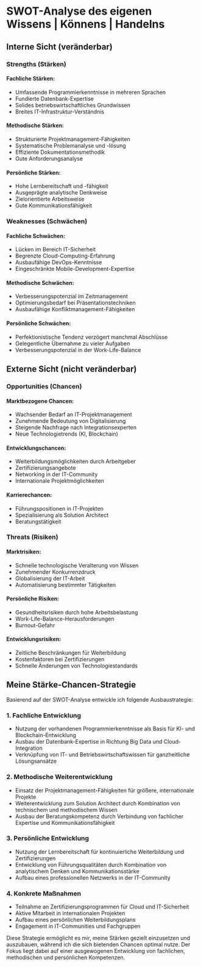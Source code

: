# SWOT-Analyse des eigenen Wissens | Könnens | Handelns

## Interne Sicht (veränderbar)

### Strengths (Stärken)

#### Fachliche Stärken:
- Umfassende Programmierkenntnisse in mehreren Sprachen
- Fundierte Datenbank-Expertise
- Solides betriebswirtschaftliches Grundwissen
- Breites IT-Infrastruktur-Verständnis

#### Methodische Stärken:
- Strukturierte Projektmanagement-Fähigkeiten
- Systematische Problemanalyse und -lösung
- Effiziente Dokumentationsmethodik
- Gute Anforderungsanalyse

#### Persönliche Stärken:
- Hohe Lernbereitschaft und -fähigkeit
- Ausgeprägte analytische Denkweise
- Zielorientierte Arbeitsweise
- Gute Kommunikationsfähigkeit

### Weaknesses (Schwächen)

#### Fachliche Schwächen:
- Lücken im Bereich IT-Sicherheit
- Begrenzte Cloud-Computing-Erfahrung
- Ausbaufähige DevOps-Kenntnisse
- Eingeschränkte Mobile-Development-Expertise

#### Methodische Schwächen:
- Verbesserungspotenzial im Zeitmanagement
- Optimierungsbedarf bei Präsentationstechniken
- Ausbaufähige Konfliktmanagement-Fähigkeiten

#### Persönliche Schwächen:
- Perfektionistische Tendenz verzögert manchmal Abschlüsse
- Gelegentliche Übernahme zu vieler Aufgaben
- Verbesserungspotenzial in der Work-Life-Balance

## Externe Sicht (nicht veränderbar)

### Opportunities (Chancen)

#### Marktbezogene Chancen:
- Wachsender Bedarf an IT-Projektmanagement
- Zunehmende Bedeutung von Digitalisierung
- Steigende Nachfrage nach Integrationsexperten
- Neue Technologietrends (KI, Blockchain)

#### Entwicklungschancen:
- Weiterbildungsmöglichkeiten durch Arbeitgeber
- Zertifizierungsangebote
- Networking in der IT-Community
- Internationale Projektmöglichkeiten

#### Karrierechancen:
- Führungspositionen in IT-Projekten
- Spezialisierung als Solution Architect
- Beratungstätigkeit

### Threats (Risiken)

#### Marktrisiken:
- Schnelle technologische Veralterung von Wissen
- Zunehmender Konkurrenzdruck
- Globalisierung der IT-Arbeit
- Automatisierung bestimmter Tätigkeiten

#### Persönliche Risiken:
- Gesundheitsrisiken durch hohe Arbeitsbelastung
- Work-Life-Balance-Herausforderungen
- Burnout-Gefahr

#### Entwicklungsrisiken:
- Zeitliche Beschränkungen für Weiterbildung
- Kostenfaktoren bei Zertifizierungen
- Schnelle Änderungen von Technologiestandards

## Meine Stärke-Chancen-Strategie

Basierend auf der SWOT-Analyse entwickle ich folgende Ausbaustrategie:

### 1. Fachliche Entwicklung
- Nutzung der vorhandenen Programmierkenntnisse als Basis für KI- und Blockchain-Entwicklung
- Ausbau der Datenbank-Expertise in Richtung Big Data und Cloud-Integration
- Verknüpfung von IT- und Betriebswirtschaftswissen für ganzheitliche Lösungsansätze

### 2. Methodische Weiterentwicklung
- Einsatz der Projektmanagement-Fähigkeiten für größere, internationale Projekte
- Weiterentwicklung zum Solution Architect durch Kombination von technischem und methodischem Wissen
- Ausbau der Beratungskompetenz durch Verbindung von fachlicher Expertise und Kommunikationsfähigkeit

### 3. Persönliche Entwicklung
- Nutzung der Lernbereitschaft für kontinuierliche Weiterbildung und Zertifizierungen
- Entwicklung von Führungsqualitäten durch Kombination von analytischem Denken und Kommunikationsstärke
- Aufbau eines professionellen Netzwerks in der IT-Community

### 4. Konkrete Maßnahmen
- Teilnahme an Zertifizierungsprogrammen für Cloud und IT-Sicherheit
- Aktive Mitarbeit in internationalen Projekten
- Aufbau eines persönlichen Weiterbildungsplans
- Engagement in IT-Communities und Fachgruppen

Diese Strategie ermöglicht es mir, meine Stärken gezielt einzusetzen und auszubauen, während ich die sich bietenden Chancen optimal nutze. Der Fokus liegt dabei auf einer ausgewogenen Entwicklung von fachlichen, methodischen und persönlichen Kompetenzen.